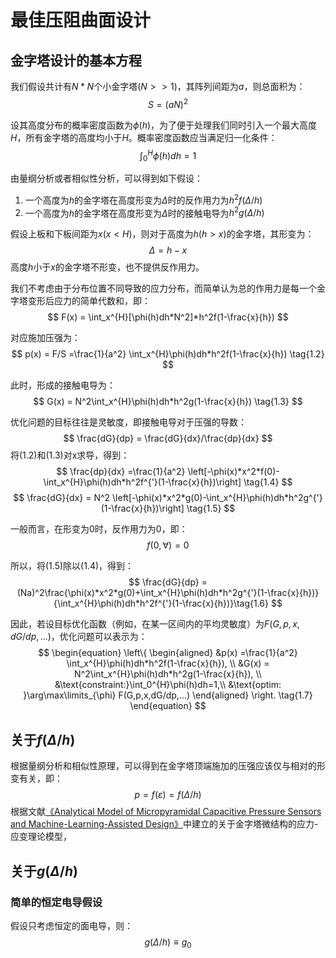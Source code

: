 # 最佳压阻曲面设计

## 金字塔设计的基本方程
我们假设共计有$N*N$个小金字塔$(N>>1)$，其阵列间距为$a$，则总面积为：
$$
S = (aN)^2 
$$

设其高度分布的概率密度函数为$\phi(h)$，为了便于处理我们同时引入一个最大高度$H$，所有金字塔的高度均小于$H$。概率密度函数应当满足归一化条件：
$$
\int_0^{H}\phi(h)dh=1 \tag{1.1}
$$


由量纲分析或者相似性分析，可以得到如下假设：
1. 一个高度为$h$的金字塔在高度形变为$\Delta$时的反作用力为$h^2f(\Delta/h)$
2. 一个高度为$h$的金字塔在高度形变为$\Delta$时的接触电导为$h^2g(\Delta/h)$

假设上板和下板间距为$x(x<H)$，则对于高度为$h(h>x)$的金字塔，其形变为：
$$
\Delta = h-x
$$
高度$h$小于$x$的金字塔不形变，也不提供反作用力。

我们不考虑由于分布位置不同导致的应力分布，而简单认为总的作用力是每一个金字塔变形后应力的简单代数和，即：
$$
F(x) = \int_x^{H}[\phi(h)dh*N^2]*h^2f(1-\frac{x}{h})
$$

对应施加压强为：
$$
p(x) = F/S =\frac{1}{a^2} \int_x^{H}\phi(h)dh*h^2f(1-\frac{x}{h}) \tag{1.2}
$$

此时，形成的接触电导为：
$$
G(x) = N^2\int_x^{H}\phi(h)dh*h^2g(1-\frac{x}{h}) \tag{1.3}
$$

优化问题的目标往往是灵敏度，即接触电导对于压强的导数：
$$
\frac{dG}{dp} = \frac{dG}{dx}/\frac{dp}{dx}
$$
将(1.2)和(1.3)对x求导，得到：
$$
\frac{dp}{dx} =\frac{1}{a^2} \left[-\phi(x)*x^2*f(0)-\int_x^{H}\phi(h)dh*h^2f^{'}(1-\frac{x}{h})\right] \tag{1.4}
$$
$$
\frac{dG}{dx} = N^2 \left[-\phi(x)*x^2*g(0)-\int_x^{H}\phi(h)dh*h^2g^{'}(1-\frac{x}{h})\right] \tag{1.5}
$$

一般而言，在形变为0时，反作用力为0，即：
$$
f(0,\forall) = 0
$$

所以，将(1.5)除以(1.4)，得到：
$$
\frac{dG}{dp} = (Na)^2\frac{\phi(x)*x^2*g(0)+\int_x^{H}\phi(h)dh*h^2g^{'}(1-\frac{x}{h})}{\int_x^{H}\phi(h)dh*h^2f^{'}(1-\frac{x}{h})}\tag{1.6}
$$

因此，若设目标优化函数（例如，在某一区间内的平均灵敏度）为$F(G,p,x,dG/dp,...)$，优化问题可以表示为：
$$
\begin{equation}
\left\{
\begin{aligned}
&p(x) =\frac{1}{a^2} \int_x^{H}\phi(h)dh*h^2f(1-\frac{x}{h}), \\
&G(x) = N^2\int_x^{H}\phi(h)dh*h^2g(1-\frac{x}{h}), \\
&\text{constraint:}\int_0^{H}\phi(h)dh=1,\\
&\text{optim: }\arg\max\limits_{\phi} F(G,p,x,dG/dp,...)
\end{aligned}
\right.
\tag{1.7}
\end{equation}
$$

## 关于$f(\Delta/h)$
根据量纲分析和相似性原理，可以得到在金字塔顶端施加的压强应该仅与相对的形变有关，即：
$$
p = f(\varepsilon) = f(\Delta/h)
$$
根据文献[《Analytical Model of Micropyramidal Capacitive Pressure Sensors and Machine-Learning-Assisted Design》](https://onlinelibrary.wiley.com/doi/10.1002/admt.202100634)中建立的关于金字塔微结构的应力-应变理论模型，

## 关于$g(\Delta/h)$
### 简单的恒定电导假设
假设只考虑恒定的面电导，则：
$$
g(\Delta/h) \equiv g_0
$$